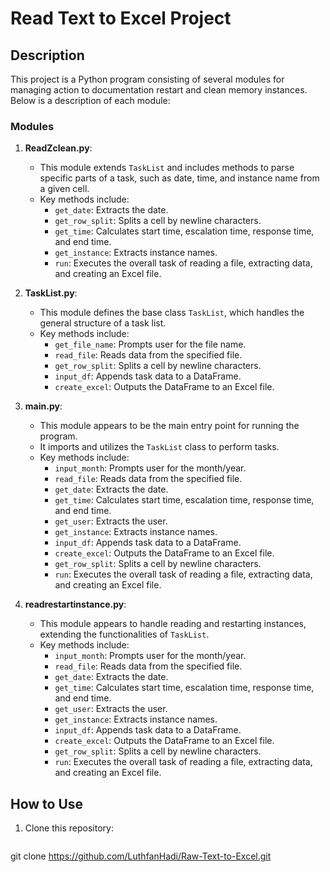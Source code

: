 # Read Text to Excel Project

## Description

This project is a Python program consisting of several modules for managing action to documentation restart and clean memory instances. Below is a description of each module:

### Modules

1. **ReadZclean.py**: 
   - This module extends `TaskList` and includes methods to parse specific parts of a task, such as date, time, and instance name from a given cell.
   - Key methods include:
     - `get_date`: Extracts the date.
     - `get_row_split`: Splits a cell by newline characters.
     - `get_time`: Calculates start time, escalation time, response time, and end time.
     - `get_instance`: Extracts instance names.
     - `run`: Executes the overall task of reading a file, extracting data, and creating an Excel file.

2. **TaskList.py**: 
   - This module defines the base class `TaskList`, which handles the general structure of a task list.
   - Key methods include:
     - `get_file_name`: Prompts user for the file name.
     - `read_file`: Reads data from the specified file.
     - `get_row_split`: Splits a cell by newline characters.
     - `input_df`: Appends task data to a DataFrame.
     - `create_excel`: Outputs the DataFrame to an Excel file.

3. **main.py**: 
   - This module appears to be the main entry point for running the program.
   - It imports and utilizes the `TaskList` class to perform tasks.
   - Key methods include:
     - `input_month`: Prompts user for the month/year.
     - `read_file`: Reads data from the specified file.
     - `get_date`: Extracts the date.
     - `get_time`: Calculates start time, escalation time, response time, and end time.
     - `get_user`: Extracts the user.
     - `get_instance`: Extracts instance names.
     - `input_df`: Appends task data to a DataFrame.
     - `create_excel`: Outputs the DataFrame to an Excel file.
     - `get_row_split`: Splits a cell by newline characters.
     - `run`: Executes the overall task of reading a file, extracting data, and creating an Excel file.

4. **readrestartinstance.py**: 
   - This module appears to handle reading and restarting instances, extending the functionalities of `TaskList`.
   - Key methods include:
     - `input_month`: Prompts user for the month/year.
     - `read_file`: Reads data from the specified file.
     - `get_date`: Extracts the date.
     - `get_time`: Calculates start time, escalation time, response time, and end time.
     - `get_user`: Extracts the user.
     - `get_instance`: Extracts instance names.
     - `input_df`: Appends task data to a DataFrame.
     - `create_excel`: Outputs the DataFrame to an Excel file.
     - `get_row_split`: Splits a cell by newline characters.
     - `run`: Executes the overall task of reading a file, extracting data, and creating an Excel file.

## How to Use

1. Clone this repository:
   ```bash
git clone https://github.com/LuthfanHadi/Raw-Text-to-Excel.git

